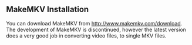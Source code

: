 ## MakeMKV Installation
You can download MakeMKV from http://www.makemkv.com/download.  The development of MakeMKV is discontinued, however the latest version does a very good job in converting video files, to single MKV files.
